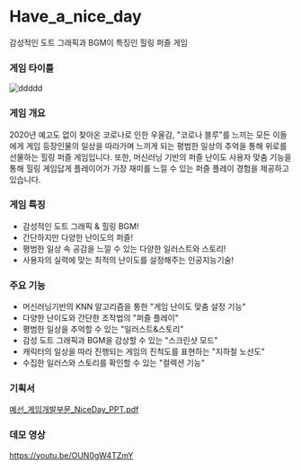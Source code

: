 # Have_a_nice_day
감성적인 도트 그래픽과 BGM이 특징인 힐링 퍼즐 게임

### 게임 타이틀

![ddddd](https://user-images.githubusercontent.com/56291884/101168253-8203d300-367e-11eb-93a0-107a021b9ff4.png)

### 게임 개요
2020년 예고도 없이 찾아온 코로나로 인한 우울감, 
"코로나 블루"를 느끼는 모든 이들에게 게임  등장인물의 일상을 따라가며
느끼게 되는 평범한 일상의 추억을 통해 위로를 선물하는 힐링 퍼즐 게임입니다. 
또한, 머신러닝 기반의 퍼즐 난이도 사용자 맞춤 기능을 통해 힐링 게임답게 
플레이어가 가장 재미를 느낄 수 있는 퍼즐 플레이 경험을 제공하고 있습니다.

### 게임 특징

- 감성적인 도트 그래픽 & 힐링 BGM!
- 간단하지만 다양한 난이도의 퍼즐!
- 평범한 일상 속 공감을 느낄 수 있는 다양한 일러스트와 스토리!
- 사용자의 실력에 맞는 최적의 난이도를 설정해주는 인공지능기술!

### 주요 기능

- 머신러닝기반의 KNN 알고리즘을 통한 "게임 난이도 맞춤 설정 기능"
- 다양한 난이도와 간단한 조작법의 "퍼즐 플레이"
- 평범한 일상을 추억할 수 있는 "일러스트&스토리"
- 감성 도트 그래픽과 BGM을 감상할 수 있는 "스크린샷 모드"
- 캐릭터의 일상을 따라 진행되는 게임의 진척도를 표현하는 "지하철 노선도"
- 수집한 일러스와 스토리를 확인할 수 있는 "컬렉션 기능"

### 기획서

[예선_게임개발부문_NiceDay_PPT.pdf](https://github.com/jeongxoo/Have_a_nice_day/files/5603399/_._NiceDay_PPT.pdf)

### 데모 영상
https://youtu.be/OUN0gW4TZmY
